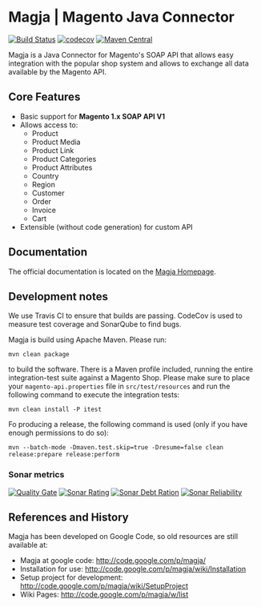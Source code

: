 # Magja | Magento Java Connector
[![Build Status](https://travis-ci.org/magja/magja.svg?branch=master)](https://travis-ci.org/magja/magja)
[![codecov](https://codecov.io/gh/magja/magja/branch/master/graph/badge.svg)](https://codecov.io/gh/magja/magja)
[![Maven Central](https://maven-badges.herokuapp.com/maven-central/net.magja/magja/badge.svg)](https://maven-badges.herokuapp.com/maven-central/net.magja/magja)

Magja is a Java Connector for Magento's SOAP API that allows easy integration with the popular shop system
and allows to exchange all data available by the Magento API.

## Core Features
* Basic support for **Magento 1.x SOAP API V1**
* Allows access to:
  * Product
  * Product Media
  * Product Link
  * Product Categories
  * Product Attributes
  * Country
  * Region
  * Customer
  * Order
  * Invoice
  * Cart
* Extensible (without code generation) for custom API

## Documentation

The official documentation is located on the [Magja Homepage](http://magja.net/).

## Development notes

We use Travis CI to ensure that builds are passing. CodeCov is used to measure test coverage and SonarQube to find bugs.

Magja is build using Apache Maven. Please run:

    mvn clean package

to build the software. There is a Maven profile included, running the entire integration-test suite against a Magento Shop.
Please make sure to place your `magento-api.properties` file in `src/test/resources` and run the following command to execute the integration tests:

    mvn clean install -P itest

Fo producing a release, the following command is used (only if you have enough permissions to do so):

    mvn --batch-mode -Dmaven.test.skip=true -Dresume=false clean release:prepare release:perform

### Sonar metrics

[![Quality Gate](https://sonarqube.com/api/badges/gate?key=net.magja:magja)](https://sonarcloud.io/dashboard?id=net.magja%3Amagja)
[![Sonar Rating](https://sonarqube.com/api/badges/measure?key=net.magja:magja&metric=sqale_rating)](https://sonarcloud.io/dashboard?id=net.magja%3Amagja)
[![Sonar Debt Ration](https://sonarqube.com/api/badges/measure?key=net.magja:magja&metric=sqale_debt_ratio)](https://sonarcloud.io/dashboard?id=net.magja%3Amagja)
[![Sonar Reliability](https://sonarqube.com/api/badges/measure?key=net.magja:magja&metric=reliability_rating)](https://sonarcloud.io/dashboard?id=net.magja%3Amagja)

## References and History

Magja has been developed on Google Code, so old resources are still available at:

* Magja at google code: http://code.google.com/p/magja/
* Installation for use: http://code.google.com/p/magja/wiki/Installation
* Setup project for development: http://code.google.com/p/magja/wiki/SetupProject
* Wiki Pages: http://code.google.com/p/magja/w/list
